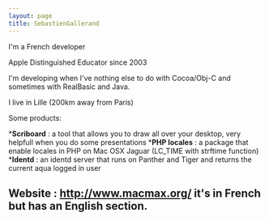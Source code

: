 ```yaml
---
layout: page
title: SebastienGallerand
---
```




I'm a French developer

Apple Distinguished Educator since 2003

I'm developing when I've nothing else to do with Cocoa/Obj-C and sometimes with RealBasic and Java.

I live in Lille (200km away from Paris)



Some products:

***Scriboard** : a tool that allows you to draw all over your desktop, very helpfull when you do some presentations
***PHP locales** : a package that enable locales in PHP on Mac OSX Jaguar (LC_TIME with strftime function)
***Identd** : an identd server that runs on Panther and Tiger and returns the current aqua logged in user
 

Website : http://www.macmax.org/ it's in French but has an English section.
----

